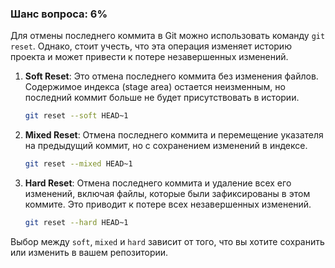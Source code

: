 ### Шанс вопроса: 6%

Для отмены последнего коммита в Git можно использовать команду `git reset`. Однако, стоит учесть, что эта операция изменяет историю проекта и может привести к потере незавершенных изменений.

1. **Soft Reset**: Это отмена последнего коммита без изменения файлов. Содержимое индекса (stage area) остается неизменным, но последний коммит больше не будет присутствовать в истории.
   ```bash
   git reset --soft HEAD~1
   ```

2. **Mixed Reset**: Отмена последнего коммита и перемещение указателя на предыдущий коммит, но с сохранением изменений в индексе.
   ```bash
   git reset --mixed HEAD~1
   ```

3. **Hard Reset**: Отмена последнего коммита и удаление всех его изменений, включая файлы, которые были зафиксированы в этом коммите. Это приводит к потере всех незавершенных изменений.
   ```bash
   git reset --hard HEAD~1
   ```

Выбор между `soft`, `mixed` и `hard` зависит от того, что вы хотите сохранить или изменить в вашем репозитории.
